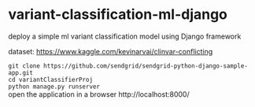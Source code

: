 # variant-classification-ml-django
deploy a simple ml variant classification model using Django framework

dataset: https://www.kaggle.com/kevinarvai/clinvar-conflicting

`git clone https://github.com/sendgrid/sendgrid-python-django-sample-app.git` <br>
`cd variantClassifierProj` <br>
`python manage.py runserver` <br>
open the application in a browser http://localhost:8000/

